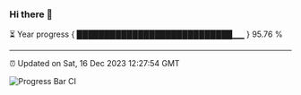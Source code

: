 ### Hi there 👋

⏳ Year progress { ████████████████████████████▁▁ } 95.76 %

---

⏰ Updated on Sat, 16 Dec 2023 12:27:54 GMT

![Progress Bar CI](https://github.com/liununu/liununu/workflows/Progress%20Bar%20CI/badge.svg)

